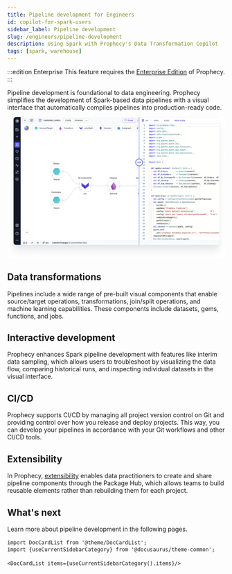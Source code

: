 ```yaml
---
title: Pipeline development for Engineers
id: copilot-for-spark-users
sidebar_label: Pipeline development
slug: /engineers/pipeline-development
description: Using Spark with Prophecy's Data Transformation Copilot
tags: [spark, warehouse]
---
```


:::edition Enterprise
This feature requires the [Enterprise Edition](/getting-started/prophecy-editions) of Prophecy.
:::

Pipeline development is foundational to data engineering. Prophecy simplifies the development of Spark-based data pipelines with a visual interface that automatically compiles pipelines into production-ready code.

![Visual and code editor split screen](img/code-to-visual-spark.png)

## Data transformations

Pipelines include a wide range of pre-built visual components that enable source/target operations, transformations, join/split operations, and machine learning capabilities. These components include datasets, gems, functions, and jobs.

## Interactive development

Prophecy enhances Spark pipeline development with features like interim data sampling, which allows users to troubleshoot by visualizing the data flow, comparing historical runs, and inspecting individual datasets in the visual interface.

## CI/CD

Prophecy supports CI/CD by managing all project version control on Git and providing control over how you release and deploy projects. This way, you can develop your pipelines in accordance with your Git workflows and other CI/CD tools.

## Extensibility

In Prophecy, [extensibility](/engineers/extensibility) enables data practitioners to create and share pipeline components through the Package Hub, which allows teams to build reusable elements rather than rebuilding them for each project.

## What's next

Learn more about pipeline development in the following pages.

```mdx-code-block
import DocCardList from '@theme/DocCardList';
import {useCurrentSidebarCategory} from '@docusaurus/theme-common';

<DocCardList items={useCurrentSidebarCategory().items}/>
```
